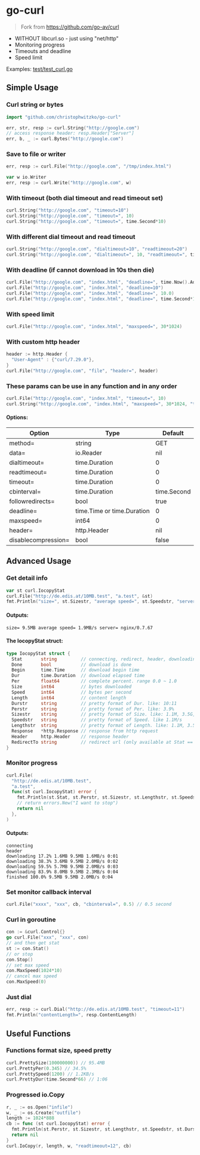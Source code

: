 # go-curl

> Fork from https://github.com/go-av/curl

* WITHOUT libcurl.so - just using "net/http"
* Monitoring progress
* Timeouts and deadline
* Speed limit

Examples: [test/test_curl.go](test/test_curl.go)

## Simple Usage

### Curl string or bytes
```go
import "github.com/christophwitzko/go-curl"

err, str, resp := curl.String("http://google.com")
// access response header: resp.Header["Server"]
err, b, _ := curl.Bytes("http://google.com")
```
### Save to file or writer
```go
err, resp := curl.File("http://google.com", "/tmp/index.html")

var w io.Writer
err, resp := curl.Write("http://google.com", w)
```
### With timeout (both dial timeout and read timeout set)
```go
curl.String("http://google.com", "timeout=10")
curl.String("http://google.com", "timeout=", 10)
curl.String("http://google.com", "timeout=", time.Second*10)
```
### With different dial timeout and read timeout
```go
curl.String("http://google.com", "dialtimeout=10", "readtimeout=20")
curl.String("http://google.com", "dialtimeout=", 10, "readtimeout=", time.Second*20)
```
### With deadline (if cannot download in 10s then die)
```go
curl.File("http://google.com", "index.html", "deadline=", time.Now().Add(time.Second*10))
curl.File("http://google.com", "index.html", "deadline=10")
curl.File("http://google.com", "index.html", "deadline=", 10.0)
curl.File("http://google.com", "index.html", "deadline=", time.Second*10)
```
### With speed limit
```go
curl.File("http://google.com", "index.html", "maxspeed=", 30*1024)
```
### With custom http header
```go
header := http.Header {
  "User-Agent" : {"curl/7.29.0"},
}
curl.File("http://google.com", "file", "header=", header)
```
### These params can be use in any function and in any order
```go
curl.File("http://google.com", "index.html", "timeout=", 10)
curl.String("http://google.com", "index.html", "maxspeed=", 30*1024, "timeout=", 10)
```
#### Options:

| Option              | Type                        | Default       |
|-------------------- |---------------------------- |-------------  |
| method=             | string                      | GET           |
| data=               | io.Reader                   | nil           |
| dialtimeout=        | time.Duration               | 0             |
| readtimeout=        | time.Duration               | 0             |
| timeout=            | time.Duration               | 0             |
| cbinterval=         | time.Duration               | time.Second   |
| followredirects=    | bool                        | true          |
| deadline=           | time.Time or time.Duration  | 0             |
| maxspeed=           | int64                       | 0             |
| header=             | http.Header                 | nil           |
| disablecompression= | bool                        | false         |


## Advanced Usage

### Get detail info
```go
var st curl.IocopyStat
curl.File("http://de.edis.at/10MB.test", "a.test", &st)
fmt.Println("size=", st.Sizestr, "average speed=", st.Speedstr, "server=", st.Header.Get("Server"))
```
#### Outputs:
```
size= 9.5MB average speed= 1.9MB/s server= nginx/0.7.67
```

#### The IocopyStat struct:
```go
type IocopyStat struct {
  Stat       string         // connecting, redirect, header, downloading, finished
  Done       bool           // download is done
  Begin      time.Time      // download begin time
  Dur        time.Duration  // download elapsed time
  Per        float64        // complete percent. range 0.0 ~ 1.0
  Size       int64          // bytes downloaded
  Speed      int64          // bytes per second
  Length     int64          // content length
  Durstr     string         // pretty format of Dur. like: 10:11
  Perstr     string         // pretty format of Per. like: 3.9%
  Sizestr    string         // pretty format of Size. like: 1.1M, 3.5G, 33K
  Speedstr   string         // pretty format of Speed. like 1.1M/s
  Lengthstr  string         // pretty format of Length. like: 1.1M, 3.5G, 33K
  Response   *http.Response // response from http request
  Header     http.Header    // response header
  RedirectTo string         // redirect url (only available at Stat == redirect)
}
```
### Monitor progress
```go
curl.File(
  "http://de.edis.at/10MB.test",
  "a.test",
  func(st curl.IocopyStat) error {
    fmt.Println(st.Stat, st.Perstr, st.Sizestr, st.Lengthstr, st.Speedstr, st.Durstr)
    // return errors.New("I want to stop")
    return nil
  },
)
```
#### Outputs:
```
connecting
header
downloading 17.2% 1.6MB 9.5MB 1.6MB/s 0:01
downloading 38.3% 3.6MB 9.5MB 2.0MB/s 0:02
downloading 59.5% 5.7MB 9.5MB 2.0MB/s 0:03
downloading 83.9% 8.0MB 9.5MB 2.3MB/s 0:04
finished 100.0% 9.5MB 9.5MB 2.0MB/s 0:04
```
### Set monitor callback interval
```go
curl.File("xxxx", "xxx", cb, "cbinterval=", 0.5) // 0.5 second
```
### Curl in goroutine
```go
con := &curl.Control{}
go curl.File("xxx", "xxx", con)
// and then get stat
st := con.Stat()
// or stop
con.Stop()
// set max speed
con.MaxSpeed(1024*10)
// cancel max speed
con.MaxSpeed(0)
```
### Just dial
```go
err, resp := curl.Dial("http://de.edis.at/10MB.test", "timeout=11")
fmt.Println("contentLength=", resp.ContentLength)
```
## Useful Functions

### Functions format size, speed pretty
```go
curl.PrettySize(100000000)) // 95.4MB
curl.PrettyPer(0.345) // 34.5%
curl.PrettySpeed(1200) // 1.2KB/s
curl.PrettyDur(time.Second*66) // 1:06
```
### Progressed io.Copy
```go
r, _ := os.Open("infile")
w, _ := os.Create("outfile")
length := 1024*888
cb := func (st curl.IocopyStat) error {
  fmt.Println(st.Perstr, st.Sizestr, st.Lengthstr, st.Speedstr, st.Durstr)
  return nil
}
curl.IoCopy(r, length, w, "readtimeout=12", cb)
```
